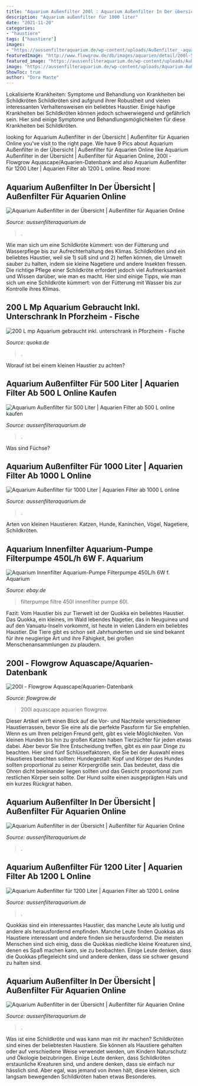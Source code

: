 ```yaml
---
title: "Aquarium Außenfilter 200l : Aquarium Außenfilter In Der übersicht"
description: "Aquarium außenfilter für 1000 liter"
date: "2021-11-20"
categories:
- "haustiere"
tags: ["haustiere"]
images:
- "https://aussenfilteraquarium.de/wp-content/uploads/Außenfilter_-aquarium_1000L3-300x300.jpg"
featuredImage: "http://www.flowgrow.de/db/images/aquarien/detail/200l-517d203bb7e3e.jpg"
featured_image: "https://aussenfilteraquarium.de/wp-content/uploads/Außenfilter_-aquarium_1200L2-195x300.jpg"
image: "https://aussenfilteraquarium.de/wp-content/uploads/Aquarium-Außenfilter_6-300x218.jpg"
ShowToc: true
author: "Dora Mante"
---
```



Lokalisierte Krankheiten: Symptome und Behandlung von Krankheiten bei Schildkröten
Schildkröten sind aufgrund ihrer Robustheit und vielen interessanten Verhaltensweisen ein beliebtes Haustier. Einige häufige Krankheiten bei Schildkröten können jedoch schwerwiegend und gefährlich sein. Hier sind einige Symptome und Behandlungsmöglichkeiten für diese Krankheiten bei Schildkröten.

	

		
looking for Aquarium Außenfilter in der Übersicht | Außenfilter für Aquarien Online you've visit to the right page. We have 9 Pics about Aquarium Außenfilter in der Übersicht | Außenfilter für Aquarien Online like Aquarium Außenfilter in der Übersicht | Außenfilter für Aquarien Online, 200l - Flowgrow Aquascape/Aquarien-Datenbank and also Aquarium Außenfilter für 1200 Liter | Aquarien Filter ab 1200 L online. Read more:
		
    
## Aquarium Außenfilter In Der Übersicht | Außenfilter Für Aquarien Online

<img loading=lazy src="https://aussenfilteraquarium.de/wp-content/uploads/Aquarium-Außenfilter_3-178x300.jpg" onerror="this.onerror=null;this.src='https://tse1.mm.bing.net/th?id=OIP.mDXozAWMIryYYI6tmqsZaQAAAA&amp;pid=15.1';" alt="Aquarium Außenfilter in der Übersicht | Außenfilter für Aquarien Online">

_Source: aussenfilteraquarium.de_

>. 

	

Wie man sich um eine Schildkröte kümmert: von der Fütterung und Wasserpflege bis zur Aufrechterhaltung des Klimas.
Schildkröten sind ein beliebtes Haustier, weil sie 1) süß sind und 2) helfen können, die Umwelt sauber zu halten, indem sie kleine Nagetiere und andere Insekten fressen. Die richtige Pflege einer Schildkröte erfordert jedoch viel Aufmerksamkeit und Wissen darüber, wie man es macht. Hier sind einige Tipps, wie man sich um eine Schildkröte kümmert: von der Fütterung mit Wasser bis zur Kontrolle ihres Klimas.

    
## 200 L Mp Aquarium Gebraucht Inkl. Unterschrank In Pforzheim - Fische

<img loading=lazy src="http://bild4.qimage.de/200-l-mp-foto-bild-116748394.jpg" onerror="this.onerror=null;this.src='https://tse1.mm.bing.net/th?id=OIP.JVSpuynBAHdlFlMCJmxlQAHaFj&amp;pid=15.1';" alt="200 L mp Aquarium gebraucht inkl. unterschrank in Pforzheim - Fische">

_Source: quoka.de_

>. 

	

Worauf ist bei einem kleinen Haustier zu achten?

    
## Aquarium Außenfilter Für 500 Liter | Aquarien Filter Ab 500 L Online Kaufen

<img loading=lazy src="https://aussenfilteraquarium.de/wp-content/uploads/Außenfilter_-aquarium_500L2-300x300.jpg" onerror="this.onerror=null;this.src='https://tse3.mm.bing.net/th?id=OIP.4PisfWykQHh38BwObLYh9gAAAA&amp;pid=15.1';" alt="Aquarium Außenfilter für 500 Liter | Aquarien Filter ab 500 L online kaufen">

_Source: aussenfilteraquarium.de_

>. 

	

Was sind Füchse?

    
## Aquarium Außenfilter Für 1000 Liter | Aquarien Filter Ab 1000 L Online

<img loading=lazy src="https://aussenfilteraquarium.de/wp-content/uploads/Außenfilter_-aquarium_1000L3-300x300.jpg" onerror="this.onerror=null;this.src='https://tse2.mm.bing.net/th?id=OIP.SqCqbdX6rXNJbv0fHTEyJAAAAA&amp;pid=15.1';" alt="Aquarium Außenfilter für 1000 Liter | Aquarien Filter ab 1000 L online">

_Source: aussenfilteraquarium.de_

>. 

	

Arten von kleinen Haustieren: Katzen, Hunde, Kaninchen, Vögel, Nagetiere, Schildkröten.

    
## Aquarium Innenfilter Aquarium-Pumpe Filterpumpe 450L/h 6W F. Aquarium

<img loading=lazy src="https://i.ebayimg.com/images/g/N3kAAOSw3o1dZN7B/s-l400.jpg" onerror="this.onerror=null;this.src='https://tse1.mm.bing.net/th?id=OIP.u7cTUyh2gwaV-RTwlbo8rwAAAA&amp;pid=15.1';" alt="Aquarium Innenfilter Aquarium-Pumpe Filterpumpe 450L/h 6W f. Aquarium">

_Source: ebay.de_

>filterpumpe filtre 450l innenfilter pumpe 60l. 

	

Fazit: Vom Haustier bis zur Tierwelt ist der Quokka ein beliebtes Haustier.
Das Quokka, ein kleines, im Wald lebendes Nagetier, das in Neuguinea und auf den Vanuatu-Inseln vorkommt, ist heute in vielen Ländern ein beliebtes Haustier. Die Tiere gibt es schon seit Jahrhunderten und sie sind bekannt für ihre neugierige Art und ihre Fähigkeit, bei großen Menschenansammlungen zu plaudern.

    
## 200l - Flowgrow Aquascape/Aquarien-Datenbank

<img loading=lazy src="http://www.flowgrow.de/db/images/aquarien/detail/200l-517d203bb7e3e.jpg" onerror="this.onerror=null;this.src='https://tse1.mm.bing.net/th?id=OIP.6Rd0y5J1fGddkNSoMF8B4gHaFj&amp;pid=15.1';" alt="200l - Flowgrow Aquascape/Aquarien-Datenbank">

_Source: flowgrow.de_

>200l aquascape aquarien flowgrow. 

	

Dieser Artikel wirft einen Blick auf die Vor- und Nachteile verschiedener Haustierrassen, bevor Sie eine als die perfekte Passform für Sie empfehlen.
Wenn es um Ihren pelzigen Freund geht, gibt es viele Möglichkeiten. Von kleinen Hunden bis hin zu großen Katzen haben Tierzüchter für jeden etwas dabei. Aber bevor Sie Ihre Entscheidung treffen, gibt es ein paar Dinge zu beachten. Hier sind fünf Schlüsselfaktoren, die Sie bei der Auswahl eines Haustieres beachten sollten:
 Hundegestalt: Kopf und Körper des Hundes sollten proportional zu seiner Körpergröße sein. Das bedeutet, dass die Ohren dicht beieinander liegen sollten und das Gesicht proportional zum restlichen Körper sein sollte. Der Hund sollte einen ausgeprägten Hals und ein kurzes Rückgrat haben.

    
## Aquarium Außenfilter In Der Übersicht | Außenfilter Für Aquarien Online

<img loading=lazy src="https://aussenfilteraquarium.de/wp-content/uploads/Aquarium-Außenfilter_6-300x218.jpg" onerror="this.onerror=null;this.src='https://tse3.mm.bing.net/th?id=OIP.oJE6FKdgwPP508UejLjRWQAAAA&amp;pid=15.1';" alt="Aquarium Außenfilter in der Übersicht | Außenfilter für Aquarien Online">

_Source: aussenfilteraquarium.de_

>. 

	



    
## Aquarium Außenfilter Für 1200 Liter | Aquarien Filter Ab 1200 L Online

<img loading=lazy src="https://aussenfilteraquarium.de/wp-content/uploads/Außenfilter_-aquarium_1200L2-195x300.jpg" onerror="this.onerror=null;this.src='https://tse4.mm.bing.net/th?id=OIP.gqsEqiZo9UKJAZGOpR56DwAAAA&amp;pid=15.1';" alt="Aquarium Außenfilter für 1200 Liter | Aquarien Filter ab 1200 L online">

_Source: aussenfilteraquarium.de_

>. 

	

Quokkas sind ein interessantes Haustier, das manche Leute als lustig und andere als herausfordernd empfinden.
Manche Leute finden Quokkas als Haustiere interessant und andere finden sie herausfordernd. Die meisten Menschen sind sich einig, dass die Quokkas niedliche kleine Kreaturen sind, denen es Spaß machen kann, sie zu beobachten. Einige Leute denken, dass die Quokkas pflegeleicht sind und andere denken, dass sie schwer gesund zu halten sind.

    
## Aquarium Außenfilter In Der Übersicht | Außenfilter Für Aquarien Online

<img loading=lazy src="https://aussenfilteraquarium.de/wp-content/uploads/Außenfilter_-aquarium_1000L2-495x400.jpg" onerror="this.onerror=null;this.src='https://tse1.mm.bing.net/th?id=OIP.0nTk8ipu4rQYw8POa_nN2AHaF_&amp;pid=15.1';" alt="Aquarium Außenfilter in der Übersicht | Außenfilter für Aquarien Online">

_Source: aussenfilteraquarium.de_

>. 

	

Was ist eine Schildkröte und was kann man mit ihr machen?
Schildkröten sind eines der beliebtesten Haustiere. Sie können als Haustiere gehalten oder auf verschiedene Weise verwendet werden, um Kindern Naturschutz und Ökologie beizubringen. Einige Leute denken, dass Schildkröten erstaunliche Kreaturen sind, und andere denken, dass sie einfach nur hässlich sind. Aber egal, was jemand von ihnen hält, diese kleinen, sich langsam bewegenden Schildkröten haben etwas Besonderes.

